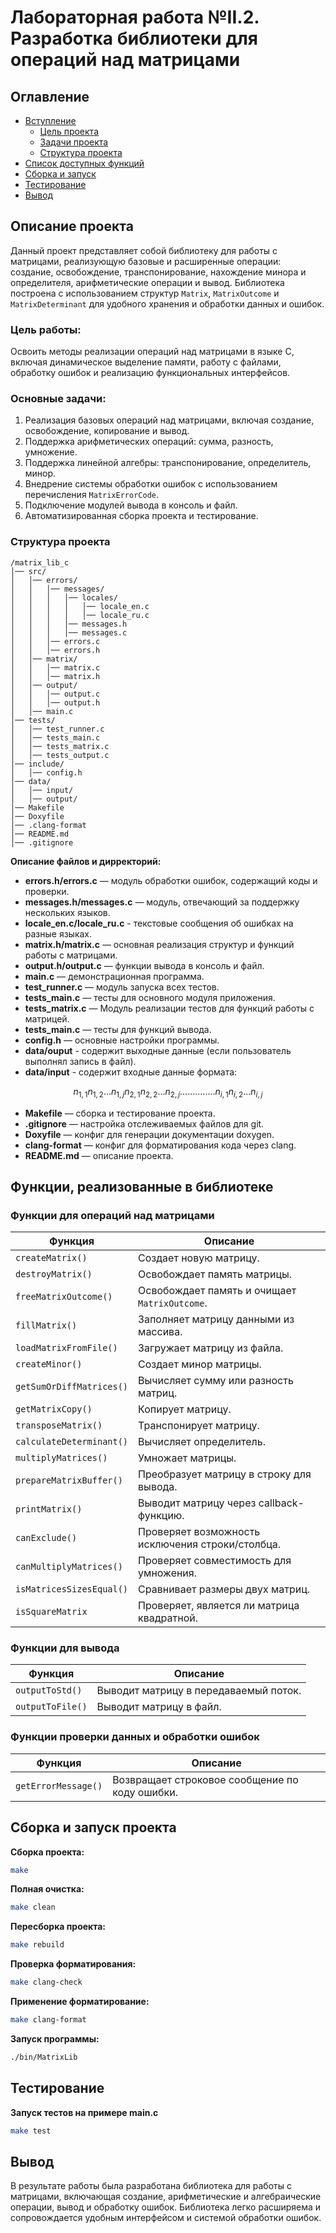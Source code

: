 # Лабораторная работа №II.2. Разработка библиотеки для операций над матрицами

## Оглавление

- [Вступление](#описание-проекта)
    - [Цель проекта](#цель-работы)
    - [Задачи проекта](#основные-задачи)
    - [Структура проекта](#структура-проекта)
- [Список доступных функций](#функции-реализованные-в-библиотеке)
- [Сборка и запуск](#сборка-и-запуск-проекта)
- [Тестирование](#тестирование)
- [Вывод](#вывод)


## Описание проекта

Данный проект представляет собой библиотеку для работы с матрицами, 
реализующую базовые и расширенные операции: создание, освобождение, транспонирование, 
нахождение минора и определителя, арифметические операции и вывод. 
Библиотека построена с использованием структур `Matrix`, `MatrixOutcome` и 
`MatrixDeterminant` для удобного хранения и обработки данных и ошибок.

### Цель работы:

Освоить методы реализации операций над матрицами в языке C, 
включая динамическое выделение памяти, работу с файлами, обработку ошибок и
реализацию функциональных интерфейсов.


### Основные задачи:
1. Реализация базовых операций над матрицами, включая создание, освобождение, копирование и вывод.
2. Поддержка арифметических операций: сумма, разность, умножение.
3. Поддержка линейной алгебры: транспонирование, определитель, минор.
4. Внедрение системы обработки ошибок с использованием перечисления `MatrixErrorCode`.
5. Подключение модулей вывода в консоль и файл.
6. Автоматизированная сборка проекта и тестирование.


### Структура проекта
```
/matrix_lib_c
│── src/
│   │── errors/
│   │   │── messages/
│   │   │   │── locales/
│   │   │   │   │── locale_en.c
│   │   │   │   │── locale_ru.c
│   │   │   │── messages.h
│   │   │   │── messages.c 
│   │   │── errors.c
│   │   │── errors.h
│   │── matrix/
│   │   │── matrix.c
│   │   │── matrix.h
│   │── output/
│   │   │── output.c
│   │   │── output.h
│   │── main.c
│── tests/
│   │── test_runner.c
│   │── tests_main.c
│   │── tests_matrix.c
│   │── tests_output.c
│── include/
│   │── config.h
│── data/
│   │── input/
│   │── output/
│── Makefile
│── Doxyfile
│── .clang-format
│── README.md
│── .gitignore
```

**Описание файлов и дирректорий:**
- **errors.h/errors.c** — модуль обработки ошибок, содержащий коды и проверки.
- **messages.h/messages.c** — модуль, отвечающий за поддержку нескольких языков.
- **locale_en.c/locale_ru.c** - текстовые сообщения об ошибках на разные языках.
- **matrix.h/matrix.c** — основная реализация структур и функций работы с матрицами.
- **output.h/output.c** — функции вывода в консоль и файл.
- **main.c** — демонстрационная программа.
- **test_runner.c** — модуль запуска всех тестов.
- **tests_main.c** — тесты для основного модуля приложения.
- **tests_matrix.c** — Модуль реализации тестов для функций работы с матрицей.
- **tests_main.c** — тесты для функций вывода.
- **config.h** — основные настройки программы.
- **data/ouput** - содержит выходные данные (если пользователь выполнял запись в файл).
- **data/input** - содержит входные данные формата:
```math
n_{1,1} n_{1,2} ... n_{1,j}
n_{2,1} n_{2,2} ... n_{2,j}
. . . . . . . . . . . . . . 
n_{i,1} n_{i,2} ... n_{i,j}
```
- **Makefile** — сборка и тестирование проекта.
- **.gitignore** — настройка отслеживаемых файлов для git.
- **Doxyfile** — конфиг для генерации документации doxygen.
- **clang-format** — конфиг для форматирования кода через clang.
- **README.md** — описание проекта.

## Функции, реализованные в библиотеке

### Функции для операций над матрицами
Функция | Описание
--- | ---
`createMatrix()` | Создает новую матрицу.
`destroyMatrix()` | Освобождает память матрицы.
`freeMatrixOutcome()` | Освобождает память и очищает `MatrixOutcome`.
`fillMatrix()` | Заполняет матрицу данными из массива.
`loadMatrixFromFile()` | Загружает матрицу из файла.
`createMinor()` | Создает минор матрицы.
`getSumOrDiffMatrices()` | Вычисляет сумму или разность матриц.
`getMatrixCopy()` | Копирует матрицу.
`transposeMatrix()` | Транспонирует матрицу.
`calculateDeterminant()` | Вычисляет определитель.
`multiplyMatrices()` | Умножает матрицы.
`prepareMatrixBuffer()` | Преобразует матрицу в строку для вывода.
`printMatrix()` | Выводит матрицу через callback-функцию.
`canExclude()` | Проверяет возможность исключения строки/столбца.
`canMultiplyMatrices()` | Проверяет совместимость для умножения.
`isMatricesSizesEqual()` | Сравнивает размеры двух матриц.
`isSquareMatrix` | Проверяет, является ли матрица квадратной.

### Функции для вывода
Функция | Описание
--- | ---
`outputToStd()` | Выводит матрицу в передаваемый поток.
`outputToFile()` | Выводит матрицу в файл.

### Функции проверки данных и обработки ошибок
Функция | Описание
--- | ---
`getErrorMessage()` | Возвращает строковое сообщение по коду ошибки.

## Сборка и запуск проекта

**Сборка проекта:**
```sh
make
```

**Полная очистка:**
```sh
make clean
```

**Пересборка проекта:**
```sh
make rebuild
```

**Проверка форматирования:**
```sh
make clang-check
```

**Применение форматирование:**
```sh
make clang-format
```

**Запуск программы:**
```sh
./bin/MatrixLib
```

## Тестирование

**Запуск тестов на примере main.c**
```sh
make test
```

## Вывод
В результате работы была разработана библиотека для работы с матрицами, 
включающая создание, арифметические и алгебраические операции, вывод и обработку ошибок. 
Библиотека легко расширяема и сопровождается удобным интерфейсом и системой обработки ошибок.